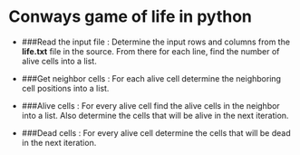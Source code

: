 Conways game of life in python
==============================

+ ###Read the input file :
  Determine the input rows and columns from the __life.txt__ file in the source. From there for each line, find the number of alive cells into a list.

+ ###Get neighbor cells :
  For each alive cell determine the neighboring cell positions into a list.

+ ###Alive cells :
  For every alive cell find the alive cells in the neighbor into a list. Also determine the cells that will be alive in the next iteration.

+ ###Dead cells :
  For every alive cell determine the cells that will be dead in the next iteration.

